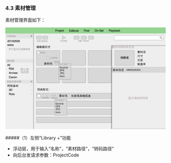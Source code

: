 ### 4.3 素材管理
素材管理界面如下：

![素材管理页面](image/post_mg_source_ui_design.png)

#####（1）左侧“Library  +”功能
* 浮动层，用于输入“名称”，“素材路径”，“转码路径”
* 向后台发请求参数：ProjectCode
